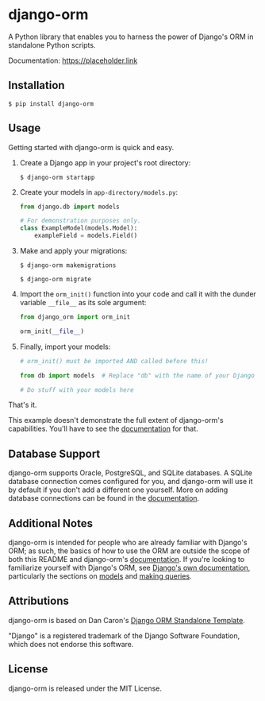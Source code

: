 # django-orm

A Python library that enables you to harness the power of Django's ORM in standalone
Python scripts.

Documentation: https://placeholder.link

## Installation

```
$ pip install django-orm
```

## Usage

Getting started with django-orm is quick and easy.

1. Create a Django app in your project's root directory:

    ```
    $ django-orm startapp
    ```

2. Create your models in `app-directory/models.py`:

    ```python
    from django.db import models
    
    # For demonstration purposes only.
    class ExampleModel(models.Model):
        exampleField = models.Field()
    ```

3. Make and apply your migrations:

    ```
    $ django-orm makemigrations
    ```
    ```
    $ django-orm migrate
    ```
 
4. Import the `orm_init()` function into your code and call it with the dunder variable `__file__` as its sole argument:

    ```python
    from django_orm import orm_init
    
    orm_init(__file__)
    ```

5. Finally, import your models:

    ```python
    # orm_init() must be imported AND called before this!
    
    from db import models  # Replace "db" with the name of your Django app if necessary
    
    # Do stuff with your models here
    ```

That's it.

This example doesn't demonstrate the full extent of django-orm's capabilities. 
You'll have to see the [documentation](https://placeholder.link) for that.

## Database Support

django-orm supports Oracle, PostgreSQL, and SQLite databases. A SQLite database connection comes configured for you,
and django-orm will use it by default if you don't add a different one yourself. More on adding database connections can
be found in the [documentation](https://placeholder.link).

## Additional Notes

django-orm is intended for people who are already familiar with Django's ORM; as such, the basics of how to use the
ORM are outside the scope of both this README and django-orm's [documentation](https://placeholder.link). If you're
looking to familiarize yourself with Django's ORM, see [Django's own documentation](https://docs.djangoproject.com/en/3.1/topics/db/),
particularly the sections on [models](https://docs.djangoproject.com/en/3.1/topics/db/models/) and [making queries](https://docs.djangoproject.com/en/3.1/topics/db/queries/).

## Attributions

django-orm is based on Dan Caron's [Django ORM Standalone Template](https://github.com/dancaron/Django-ORM).

"Django" is a registered trademark of the Django Software Foundation, which does not endorse this software.

## License

django-orm is released under the MIT License.

